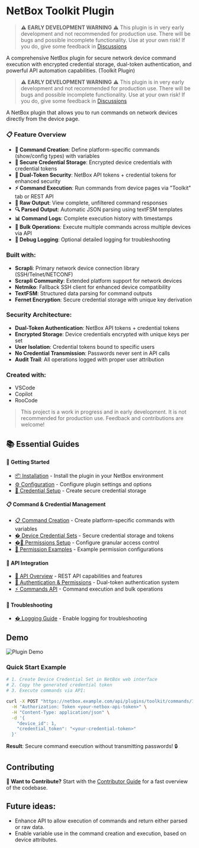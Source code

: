 # NetBox Toolkit Plugin

> ⚠️ **EARLY DEVELOPMENT WARNING** ⚠️
> This plugin is in very early development and not recommended for production use. There will be bugs and possible incomplete functionality. Use at your own risk! If you do, give some feedback in [Discussions](https://github.com/bonzo81/netbox-toolkit-plugin/discussions)

A comprehensive NetBox plugin for secure network device command execution with encrypted credential storage, dual-token authentication, and powerful API automation capabilities. (Toolkit Plugin)

> ⚠️ **EARLY DEVELOPMENT WARNING** ⚠️
> This plugin is in very early development and not recommended for production use. There will be bugs and possible incomplete functionality. Use at your own risk! If you do, give some feedback in [Discussions](https://github.com/bonzo81/netbox-toolkit-plugin/discussions)

A NetBox plugin that allows you to run commands on network devices directly from the device page.


### 📋 Feature Overview
- **🔧 Command Creation**: Define platform-specific commands (show/config types) with variables
- **🔐 Secure Credential Storage**: Encrypted device credentials with credential tokens
- **🔑 Dual-Token Security**: NetBox API tokens + credential tokens for enhanced security
- **⚡ Command Execution**: Run commands from device pages via "Toolkit" tab or REST API
- **📄 Raw Output**: View complete, unfiltered command responses
- **🔍 Parsed Output**: Automatic JSON parsing using textFSM templates
- **📊 Command Logs**: Complete execution history with timestamps
- **🚀 Bulk Operations**: Execute multiple commands across multiple devices via API
- **🐛 Debug Logging**: Optional detailed logging for troubleshooting


### Built with:
- **Scrapli**: Primary network device connection library (SSH/Telnet/NETCONF)
- **Scrapli Community**: Extended platform support for network devices
- **Netmiko**: Fallback SSH client for enhanced device compatibility
- **TextFSM**: Structured data parsing for command outputs
- **Fernet Encryption**: Secure credential storage with unique key derivation

### Security Architecture:
- **Dual-Token Authentication**: NetBox API tokens + credential tokens
- **Encrypted Storage**: Device credentials encrypted with unique keys per set
- **User Isolation**: Credential tokens bound to specific users
- **No Credential Transmission**: Passwords never sent in API calls
- **Audit Trail**: All operations logged with proper user attribution

### Created with:
- VSCode
- Copilot
- RooCode

>   This project is a work in progress and in early development. It is not recommended for production use. Feedback and contributions are welcome!

## 📚 Essential Guides

#### 🚀 Getting Started
- [📦 Installation](./docs/user/installation.md) - Install the plugin in your NetBox environment
- [⚙️ Configuration](./docs/user/configuration.md) - Configure plugin settings and options
- [🔐 Credential Setup](./docs/user/getting-started.md#device-credential-sets) - Create secure credential storage

#### 📋 Command & Credential Management
- [📋 Command Creation](./docs/user/command-creation.md) - Create platform-specific commands with variables
- [� Device Credential Sets](./docs/user/getting-started.md#device-credential-sets) - Secure credential storage and tokens
- [�🔐 Permissions Setup](./docs/user/permissions-setup-guide.md) - Configure granular access control
- [📝 Permission Examples](./docs/user/permission-examples.md) - Example permission configurations

#### 🔌 API Integration
- [📖 API Overview](./docs/api/overview.md) - REST API capabilities and features
- [🔑 Authentication & Permissions](./docs/api/auth.md) - Dual-token authentication system
- [⚡ Commands API](./docs/api/commands.md) - Command execution and bulk operations

#### 🔧 Troubleshooting
- [� Logging Guide](./docs/user/logging.md) - Enable logging for troubleshooting

## Demo

![Plugin Demo](docs/img/demo1.gif)

### Quick Start Example

```bash
# 1. Create Device Credential Set in NetBox web interface
# 2. Copy the generated credential token
# 3. Execute commands via API:

curl -X POST "https://netbox.example.com/api/plugins/toolkit/commands/17/execute/" \
  -H "Authorization: Token <your-netbox-api-token>" \
  -H "Content-Type: application/json" \
  -d '{
    "device_id": 1,
    "credential_token": "<your-credential-token>"
  }'
```

**Result**: Secure command execution without transmitting passwords! 🔒

## Contributing

**🚀 Want to Contribute?** Start with the [Contributor Guide](./docs/development/contributing.md) for a fast overview of the codebase.


## Future ideas:
- Enhance API to allow execution of commands and return either parsed or raw data.
- Enable variable use in the command creation and execution, based on device attributes.

